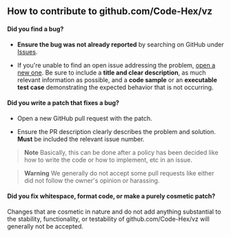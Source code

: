 ## How to contribute to github.com/Code-Hex/vz

#### **Did you find a bug?**

* **Ensure the bug was not already reported** by searching on GitHub under [Issues](https://github.com/Code-Hex/vz/issues).

* If you're unable to find an open issue addressing the problem, [open a new one](https://github.com/Code-Hex/vz/issues/new). Be sure to include a **title and clear description**, as much relevant information as possible, and a **code sample** or an **executable test case** demonstrating the expected behavior that is not occurring.

#### **Did you write a patch that fixes a bug?**

* Open a new GitHub pull request with the patch.

* Ensure the PR description clearly describes the problem and solution. **Must** be included the relevant issue number.

> **Note**
> Basically, this can be done after a policy has been decided like how to write the code or how to implement, etc in an issue.

> **Warning**
> We generally do not accept some pull requests like either did not follow the owner's opinion or harassing.

#### **Did you fix whitespace, format code, or make a purely cosmetic patch?**

Changes that are cosmetic in nature and do not add anything substantial to the stability, functionality, or testability of github.com/Code-Hex/vz will generally not be accepted.

